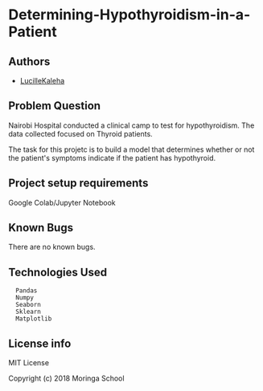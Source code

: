 # Determining-Hypothyroidism-in-a-Patient

## Authors
- [LucilleKaleha](https://github.com/Lucillekaleha)

## Problem Question
Nairobi Hospital conducted a clinical camp to test for hypothyroidism. The data collected focused on Thyroid patients. 

The task for this projetc is to build a model that determines whether or not the patient's symptoms indicate if the patient has hypothyroid.

## Project setup requirements

Google Colab/Jupyter Notebook

## Known Bugs
There are no known bugs.

## Technologies Used
      Pandas
      Numpy
      Seaborn
      Sklearn
      Matplotlib

## License info
MIT License

Copyright (c) 2018 Moringa School
